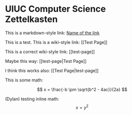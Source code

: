 # UIUC Computer Science Zettelkasten

<script type="text/javascript" async src="https://cdnjs.cloudflare.com/ajax/libs/mathjax/2.7.7/latest.js?config=TeX-MML-AM_CHTML"></script>

This is a markdown-style link: [Name of the link](test-page.md)

This is a test. This is a wiki-style link: [[Test Page]]

This is a correct wiki-style link: [[test-page]]

Maybe this way: [[test-page|Test Page]]

I think this works also: [[Test Page|test-page]]

This is some math:

$$ x = \frac{-b \pm \sqrt{b^2 - 4ac}}{2a} $$

(Dylan) testing inline math: $$ x = y^2 $$
